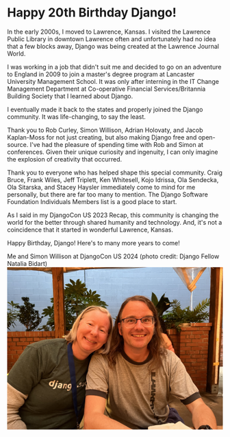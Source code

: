 # Happy 20th Birthday Django!

In the early 2000s, I moved to Lawrence, Kansas. I visited the Lawrence Public Library in downtown Lawrence often and unfortunately had no idea that a few blocks away, Django was being created at the Lawrence Journal World. 

I was working in a job that didn't suit me and decided to go on an adventure to England in 2009 to join a master's degree program at Lancaster University Management School. It was only after interning in the IT Change Management Department at Co-operative Financial Services/Britannia Building Society that I learned about Django. 

I eventually made it back to the states and properly joined the Django community. It was life-changing, to say the least.  

Thank you to Rob Curley, Simon Willison, Adrian Holovaty, and Jacob Kaplan-Moss for not just creating, but also making Django free and open-source. I've had the pleasure of spending time with Rob and Simon at conferences. Given their unique curiosity and ingenuity, I can only imagine the explosion of creativity that occurred. 

Thank you to everyone who has helped shape this special community. Craig Bruce, Frank Wiles, Jeff Triplett, Ken Whitesell, Kojo Idrissa, Ola Sendecka, Ola Sitarska, and Stacey Haysler immediately come to mind for me personally, but there are far too many to mention. The Django Software Foundation Individuals Members list is a good place to start. 

As I said in my DjangoCon US 2023 Recap, this community is changing the world for the better through shared humanity and technology. And, it's not a coincidence that it started in wonderful Lawrence, Kansas.

Happy Birthday, Django! Here's to many more years to come! 

Me and Simon Willison at DjangoCon US 2024 (photo credit: Django Fellow Natalia Bidart)
![](djangocon-us-2024-recap-images/me-and-simon.jpg)
